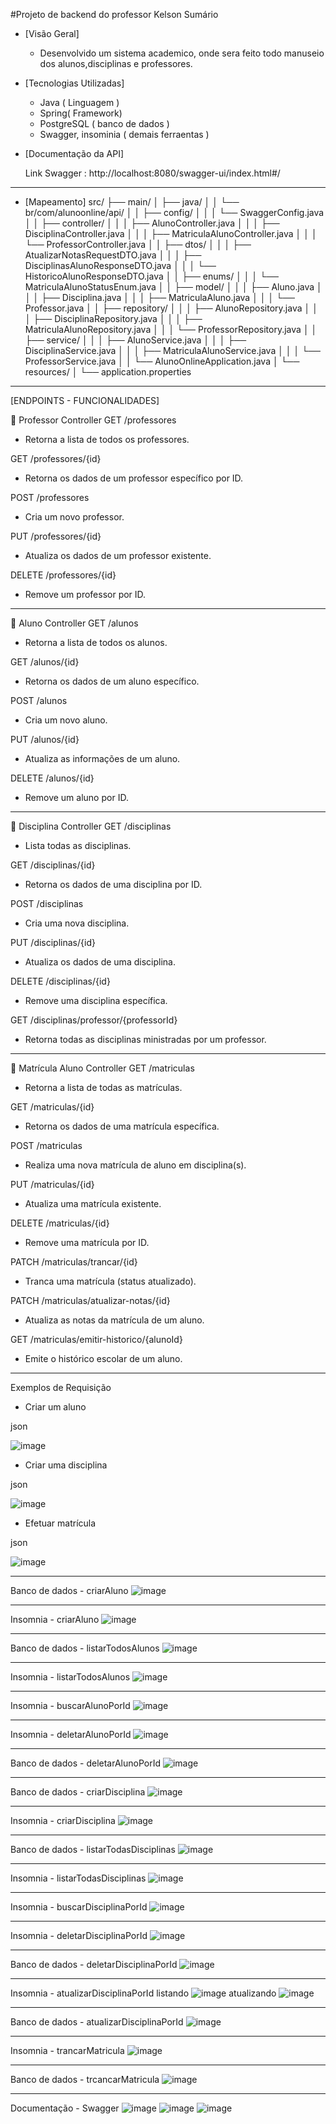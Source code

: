 #Projeto de backend do professor Kelson
Sumário

- [Visão Geral]
    - Desenvolvido um sistema academico, onde sera feito todo manuseio dos alunos,disciplinas e professores.
  
  
- [Tecnologias Utilizadas]
   - Java ( Linguagem )
   - Spring( Framework)
   - PostgreSQL ( banco de dados )
   - Swagger, insominia ( demais ferraentas )
  
- [Documentação da API]

  Link Swagger : http://localhost:8080/swagger-ui/index.html#/
-----------------------------------------------------------------------
- [Mapeamento]
  src/
├── main/
│   ├── java/
│   │   └── br/com/alunoonline/api/
│   │       ├── config/
│   │       │   └── SwaggerConfig.java
│   │       ├── controller/
│   │       │   ├── AlunoController.java
│   │       │   ├── DisciplinaController.java
│   │       │   ├── MatriculaAlunoController.java
│   │       │   └── ProfessorController.java
│   │       ├── dtos/
│   │       │   ├── AtualizarNotasRequestDTO.java
│   │       │   ├── DisciplinasAlunoResponseDTO.java
│   │       │   └── HistoricoAlunoResponseDTO.java
│   │       ├── enums/
│   │       │   └── MatriculaAlunoStatusEnum.java
│   │       ├── model/
│   │       │   ├── Aluno.java
│   │       │   ├── Disciplina.java
│   │       │   ├── MatriculaAluno.java
│   │       │   └── Professor.java
│   │       ├── repository/
│   │       │   ├── AlunoRepository.java
│   │       │   ├── DisciplinaRepository.java
│   │       │   ├── MatriculaAlunoRepository.java
│   │       │   └── ProfessorRepository.java
│   │       ├── service/
│   │       │   ├── AlunoService.java
│   │       │   ├── DisciplinaService.java
│   │       │   ├── MatriculaAlunoService.java
│   │       │   └── ProfessorService.java
│   │       └── AlunoOnlineApplication.java
│   └── resources/
│       └── application.properties

----------------------------------------------------------------------------------

[ENDPOINTS - FUNCIONALIDADES]
  
🔹 Professor Controller
GET /professores
 - Retorna a lista de todos os professores.

GET /professores/{id}
 - Retorna os dados de um professor específico por ID.

POST /professores
 - Cria um novo professor.

PUT /professores/{id}
 - Atualiza os dados de um professor existente.

DELETE /professores/{id}
 - Remove um professor por ID.

---------------------------------------------------------------

🔹 Aluno Controller
GET /alunos
 - Retorna a lista de todos os alunos.

GET /alunos/{id}
 - Retorna os dados de um aluno específico.

POST /alunos
 - Cria um novo aluno.

PUT /alunos/{id}
 - Atualiza as informações de um aluno.

DELETE /alunos/{id}
 - Remove um aluno por ID.

-------------------------------------------------------------

🔹 Disciplina Controller
GET /disciplinas
 - Lista todas as disciplinas.

GET /disciplinas/{id}
 - Retorna os dados de uma disciplina por ID.

POST /disciplinas
 - Cria uma nova disciplina.

PUT /disciplinas/{id}
 - Atualiza os dados de uma disciplina.

DELETE /disciplinas/{id}
 - Remove uma disciplina específica.

GET /disciplinas/professor/{professorId}
 - Retorna todas as disciplinas ministradas por um professor.

----------------------------------------------------------------

🔹 Matrícula Aluno Controller
GET /matriculas
 - Retorna a lista de todas as matrículas.

GET /matriculas/{id}
 - Retorna os dados de uma matrícula específica.

POST /matriculas
 - Realiza uma nova matrícula de aluno em disciplina(s).

PUT /matriculas/{id}
 - Atualiza uma matrícula existente.

DELETE /matriculas/{id}
 - Remove uma matrícula por ID.

PATCH /matriculas/trancar/{id}
 - Tranca uma matrícula (status atualizado).

PATCH /matriculas/atualizar-notas/{id}
 - Atualiza as notas da matrícula de um aluno.

GET /matriculas/emitir-historico/{alunoId}
 - Emite o histórico escolar de um aluno.

-------------------------------------------------------------------------------------
 Exemplos de Requisição

* Criar um aluno

json

![image](https://github.com/user-attachments/assets/49253db7-7e5f-444a-829c-bb8219cedbb7)

* Criar uma disciplina
  
json

![image](https://github.com/user-attachments/assets/831039c4-1b3f-439b-a72d-739463741315)

* Efetuar matrícula

json

![image](https://github.com/user-attachments/assets/0b162960-99c2-4602-99ca-ee20cdf365a6)

-------------------------------------------------------------------------------------------

Banco de dados - criarAluno
![image](https://github.com/user-attachments/assets/d0371d4e-3b9b-4b79-b8b8-1c7dc7037dd4)

------------------------------------------------------------------------------------

Insomnia - criarAluno
![image](https://github.com/user-attachments/assets/cdb54195-7194-48ef-a2eb-9808833b70e9)

--------------------------------------------------------------------------------------
Banco de dados - listarTodosAlunos
![image](https://github.com/user-attachments/assets/a1904f12-bb9f-4baa-92c5-ce10babb9942)

--------------------------------------------------------------------------------------
Insomnia - listarTodosAlunos
![image](https://github.com/user-attachments/assets/77508c64-49f7-4afe-92a9-bdcb53ba9709)

----------------------------------------------------------------------------------------
Insomnia - buscarAlunoPorId
![image](https://github.com/user-attachments/assets/99a49245-3623-47ba-b37a-7a19ef4418de)

----------------------------------------------------------------------------------------
Insomnia - deletarAlunoPorId
![image](https://github.com/user-attachments/assets/4480d6e7-bf3a-44bb-acd4-da87aa22051c)

---------------------------------------------------------------------------------------
Banco de dados - deletarAlunoPorId
![image](https://github.com/user-attachments/assets/109f08c7-b1ed-4f1d-aa0d-5f91a0d0d9f7)

----------------------------------------------------------------------------------------
Banco de dados - criarDisciplina
![image](https://github.com/user-attachments/assets/4c2d442b-25ed-4033-aa37-cd1c2a4b94f2)

------------------------------------------------------------------------------------------
Insomnia - criarDisciplina
![image](https://github.com/user-attachments/assets/8b46a4d3-2877-48aa-b9af-8226ab0e70a9)

------------------------------------------------------------------------------------------
Banco de dados - listarTodasDisciplinas
![image](https://github.com/user-attachments/assets/044a3dda-c38d-4a1b-9a53-25f73e9b9b80)

------------------------------------------------------------------------------------------
Insomnia - listarTodasDisciplinas
![image](https://github.com/user-attachments/assets/9a100673-b869-433a-bbb5-52bf4661b8fc)

------------------------------------------------------------------------------------------
Insomnia - buscarDisciplinaPorId
![image](https://github.com/user-attachments/assets/349bfb23-0936-42f2-b375-73298926ebbd)

------------------------------------------------------------------------------------------
Insomnia - deletarDisciplinaPorId
![image](https://github.com/user-attachments/assets/b721e0a9-41ce-4a16-8f9c-d986e96b8706)

------------------------------------------------------------------------------------------
Banco de dados - deletarDisciplinaPorId
![image](https://github.com/user-attachments/assets/74095313-39e7-46bd-8dfc-3a06e229d3b6)

------------------------------------------------------------------------------------------
Insomnia - atualizarDisciplinaPorId
listando
![image](https://github.com/user-attachments/assets/df902390-78f6-4c46-9946-752945bd4b59)
atualizando
![image](https://github.com/user-attachments/assets/f43f6359-755d-4af7-8a67-dc252bea7397)

------------------------------------------------------------------------------------------
Banco de dados - atualizarDisciplinaPorId
![image](https://github.com/user-attachments/assets/8b8506a6-94c6-4e18-9f61-a00d746e7cab)

------------------------------------------------------------------------------------------
Insomnia - trancarMatricula
![image](https://github.com/user-attachments/assets/3997644b-7704-428f-84db-5916c7613032)

------------------------------------------------------------------------------------------
Banco de dados - trcancarMatricula
![image](https://github.com/user-attachments/assets/469c2166-eec7-4c60-9023-8b0d1b35e69c)

------------------------------------------------------------------------------------------
Documentação - Swagger
![image](https://github.com/user-attachments/assets/4bacb196-c696-45d9-a959-623b46e702df)
![image](https://github.com/user-attachments/assets/fbc69551-ce32-433d-b797-c7012006a1eb)
![image](https://github.com/user-attachments/assets/c5632fa0-4e43-4173-95b3-97a4f4370f1a)


































